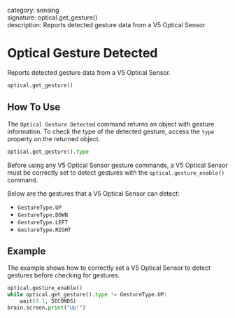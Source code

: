 category: sensing  
signature: optical.get_gesture()  
description: Reports detected gesture data from a V5 Optical Sensor  


# Optical Gesture Detected

Reports detected gesture data from a V5 Optical Sensor.

```python
optical.get_gesture()
```

## How To Use

The `Optical Gesture Detected` command returns an object with gesture information. To check the type of the detected gesture, access the `type` property on the returned object.

```python
optical.get_gesture().type
```

Before using any V5 Optical Sensor gesture commands, a V5 Optical Sensor must be correctly set to detect gestures with the `optical.gesture_enable()` command.

Below are the gestures that a V5 Optical Sensor can detect:

- `GestureType.UP`
- `GestureType.DOWN`
- `GestureType.LEFT`
- `GestureType.RIGHT`

## Example

The example shows how to correctly set a V5 Optical Sensor to detect gestures before checking for gestures.

```python
optical.gesture_enable()
while optical.get_gesture().type != GestureType.UP:
    wait(0.1, SECONDS)
brain.screen.print("Up!")
```

<advanced>
</advanced>